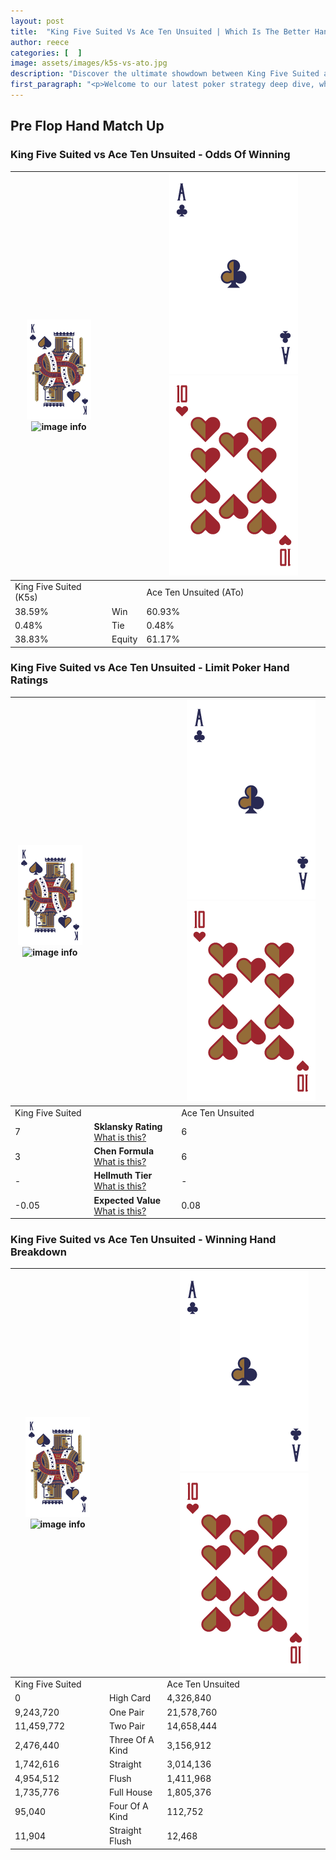 ```yaml
---
layout: post
title:  "King Five Suited Vs Ace Ten Unsuited | Which Is The Better Hand In Poker? A Complete Guide"
author: reece
categories: [  ]
image: assets/images/k5s-vs-ato.jpg
description: "Discover the ultimate showdown between King Five Suited and Ace Ten Unsuited in poker! Uncover the odds, strategies, and scenarios where one hand triumphs over the other. Get ready to up your poker game with this thrilling analysis."
first_paragraph: "<p>Welcome to our latest poker strategy deep dive, where we're pitting two distinct hands against each other in a high-stakes showdown: King Five Suited vs Ace Ten Unsuited.</p><p>In the dynamic world of poker, every decision counts, and knowing which hand holds the upper hand is key to your success at the table.</p><p>In this article, we'll dissect these two hands, explore the scenarios where one dominates the other, and equip you with the knowledge to make strategic choices that can tip the odds in your favor.</p><p>Get ready to unravel the intriguing dynamics of these poker hands and elevate your game to new heights.</p>"
---
```




[comment]: # (sp0)

## Pre Flop Hand Match Up

<div class="table hand-ratings" markdown="1"> 



### King Five Suited vs Ace Ten Unsuited - Odds Of Winning


    
| ![image info](assets/images/hand1/K.png) ![image info](assets/images/hand1/5s.png) |  | ![image info](assets/images/hand2/A.png) ![image info](assets/images/hand2/To.png) |
| -------- | -------- | -------- |
| King Five Suited (K5s) |  | Ace Ten Unsuited (ATo) |
| 38.59% | Win | 60.93% |
| 0.48% | Tie | 0.48% |
| 38.83% | Equity | 61.17% |




[comment]: # (sp1)



### King Five Suited vs Ace Ten Unsuited - Limit Poker Hand Ratings


    
| ![image info](assets/images/hand1/K.png) ![image info](assets/images/hand1/5s.png) |  | ![image info](assets/images/hand2/A.png) ![image info](assets/images/hand2/To.png) |
| -------- | -------- | -------- |
| King Five Suited |  | Ace Ten Unsuited |
| 7 | **Sklansky Rating** [What is this?](/sklansky-rating-explained) | 6 |
| 3 | **Chen Formula** [What is this?](/chen-formula-explained) | 6 |
| - | **Hellmuth Tier** [What is this?](/Hellmuth-tier-explained) | - |
| -0.05 | **Expected Value** [What is this?](/expected-value-explained) | 0.08 |




[comment]: # (sp2)



### King Five Suited vs Ace Ten Unsuited - Winning Hand Breakdown


    
| ![image info](assets/images/hand1/K.png) ![image info](assets/images/hand1/5s.png) |  | ![image info](assets/images/hand2/A.png) ![image info](assets/images/hand2/To.png) |
| -------- | -------- | -------- |
| King Five Suited |  | Ace Ten Unsuited |
| 0 | High Card | 4,326,840 |
| 9,243,720 | One Pair | 21,578,760 |
| 11,459,772 | Two Pair | 14,658,444 |
| 2,476,440 | Three Of A Kind | 3,156,912 |
| 1,742,616 | Straight | 3,014,136 |
| 4,954,512 | Flush | 1,411,968 |
| 1,735,776 | Full House | 1,805,376 |
| 95,040 | Four Of A Kind | 112,752 |
| 11,904 | Straight Flush | 12,468 |




[comment]: # (sp3)



</div>

[comment]: # (sp4)



[comment]: # (sp5)

